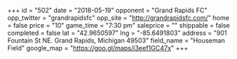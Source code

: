 +++
id = "502"
date = "2018-05-19"
opponent = "Grand Rapids FC"
opp_twitter = "grandrapidsfc"
opp_site = "http://grandrapidsfc.com/"
home = false
price = "10"
game_time = "7:30 pm"
saleprice = ""
shippable = false
completed = false
lat = "42.9650597"
lng = "-85.6491803"
address = "901 Fountain St NE. Grand Rapids, Michigan 49503"
field_name = "Houseman Field"
google_map = "https://goo.gl/maps/i3eef1GC47x"
+++
